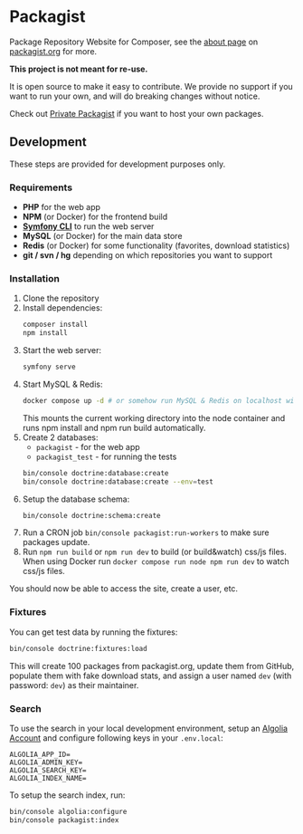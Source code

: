 # Packagist

Package Repository Website for Composer, see the
[about page](https://packagist.org/about) on
[packagist.org](https://packagist.org/) for more.

**This project is not meant for re-use.**

It is open source to make it easy to contribute. We provide no support
if you want to run your own, and will do breaking changes without notice.

Check out [Private Packagist](https://packagist.com/) if you want to
host your own packages.

## Development

These steps are provided for development purposes only.

### Requirements

- **PHP** for the web app
- **NPM** (or Docker) for the frontend build
- **[Symfony CLI](https://symfony.com/download)** to run the web server
- **MySQL** (or Docker) for the main data store
- **Redis** (or Docker) for some functionality (favorites, download statistics)
- **git / svn / hg** depending on which repositories you want to support

### Installation

1. Clone the repository
2. Install dependencies:
   ```bash
   composer install
   npm install
   ```
3. Start the web server:
   ```bash
   symfony serve
   ```
4. Start MySQL & Redis:
   ```bash
   docker compose up -d # or somehow run MySQL & Redis on localhost without Docker
   ```
   This mounts the current working directory into the node container and runs npm install and npm run build automatically.
5. Create 2 databases:
    - `packagist` - for the web app
    - `packagist_test` - for running the tests
   ```bash
   bin/console doctrine:database:create
   bin/console doctrine:database:create --env=test
   ```
6. Setup the database schema:
   ```bash
   bin/console doctrine:schema:create
   ```
7. Run a CRON job `bin/console packagist:run-workers` to make sure packages update.
8. Run `npm run build` or `npm run dev` to build (or build&watch) css/js files. When using Docker run `docker compose run node npm run dev` to watch css/js files.

You should now be able to access the site, create a user, etc.

### Fixtures

You can get test data by running the fixtures:

```bash
bin/console doctrine:fixtures:load
 ```

This will create 100 packages from packagist.org, update them from GitHub,
populate them with fake download stats, and assign a user named `dev`
(with password: `dev`) as their maintainer.

### Search

To use the search in your local development environment, setup an
[Algolia Account](https://www.algolia.com/) and configure following keys
in your `.env.local`:

```dotenv
ALGOLIA_APP_ID=
ALGOLIA_ADMIN_KEY=
ALGOLIA_SEARCH_KEY=
ALGOLIA_INDEX_NAME=
```

To setup the search index, run:

```bash
bin/console algolia:configure
bin/console packagist:index
```
